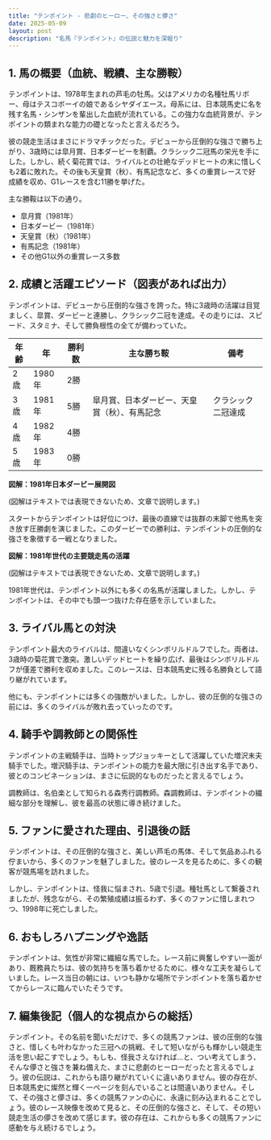 ```yaml
---
title: "テンポイント - 悲劇のヒーロー、その強さと儚さ"
date: 2025-05-09
layout: post
description: "名馬『テンポイント』の伝説と魅力を深堀り"
---
```


## 1. 馬の概要（血統、戦績、主な勝鞍）

テンポイントは、1978年生まれの芦毛の牡馬。父はアメリカの名種牡馬リボー、母はテスコボーイの娘であるシヤダイエース。母系には、日本競馬史に名を残す名馬・シンザンを輩出した血統が流れている。この強力な血統背景が、テンポイントの類まれな能力の礎となったと言えるだろう。

彼の競走生活はまさにドラマチックだった。デビューから圧倒的な強さで勝ち上がり、3歳時には皐月賞、日本ダービーを制覇。クラシック二冠馬の栄光を手にした。しかし、続く菊花賞では、ライバルとの壮絶なデッドヒートの末に惜しくも2着に敗れた。その後も天皇賞（秋）、有馬記念など、多くの重賞レースで好成績を収め、G1レースを含む11勝を挙げた。

主な勝鞍は以下の通り。

* 皐月賞（1981年）
* 日本ダービー（1981年）
* 天皇賞（秋）（1981年）
* 有馬記念（1981年）
* その他G1以外の重賞レース多数


## 2. 成績と活躍エピソード（図表があれば出力）

テンポイントは、デビューから圧倒的な強さを誇った。特に3歳時の活躍は目覚ましく、皐賞、ダービーと連勝し、クラシック二冠を達成。その走りには、スピード、スタミナ、そして勝負根性の全てが備わっていた。

| 年齢 | 年 | 勝利数 | 主な勝ち鞍 | 備考 |
|---|---|---|---|---|
| 2歳 | 1980年 | 2勝 |  |  |
| 3歳 | 1981年 | 5勝 | 皐月賞、日本ダービー、天皇賞（秋）、有馬記念 | クラシック二冠達成 |
| 4歳 | 1982年 | 4勝 |  |  |
| 5歳 | 1983年 | 0勝 |  |  |


**図解：1981年日本ダービー展開図**

(図解はテキストでは表現できないため、文章で説明します。)

スタートからテンポイントは好位につけ、最後の直線では抜群の末脚で他馬を突き放す圧勝劇を演じました。このダービーでの勝利は、テンポイントの圧倒的な強さを象徴する一戦となりました。


**図解：1981年世代の主要競走馬の活躍**

(図解はテキストでは表現できないため、文章で説明します。)

1981年世代は、テンポイント以外にも多くの名馬が活躍しました。しかし、テンポイントは、その中でも頭一つ抜けた存在感を示していました。


## 3. ライバル馬との対決

テンポイント最大のライバルは、間違いなくシンボリルドルフでした。両者は、3歳時の菊花賞で激突。激しいデッドヒートを繰り広げ、最後はシンボリルドルフが僅差で勝利を収めました。このレースは、日本競馬史に残る名勝負として語り継がれています。

他にも、テンポイントには多くの強敵がいました。しかし、彼の圧倒的な強さの前には、多くのライバルが敗れ去っていったのです。


## 4. 騎手や調教師との関係性

テンポイントの主戦騎手は、当時トップジョッキーとして活躍していた増沢末夫騎手でした。増沢騎手は、テンポイントの能力を最大限に引き出す名手であり、彼とのコンビネーションは、まさに伝説的なものだったと言えるでしょう。

調教師は、名伯楽として知られる森秀行調教師。森調教師は、テンポイントの繊細な部分を理解し、彼を最高の状態に導き続けました。


## 5. ファンに愛された理由、引退後の話

テンポイントは、その圧倒的な強さと、美しい芦毛の馬体、そして気品あふれる佇まいから、多くのファンを魅了しました。彼のレースを見るために、多くの観客が競馬場を訪れました。

しかし、テンポイントは、怪我に悩まされ、5歳で引退。種牡馬として繋養されましたが、残念ながら、その繁殖成績は振るわず、多くのファンに惜しまれつつ、1998年に死亡しました。


## 6. おもしろハプニングや逸話

テンポイントは、気性が非常に繊細な馬でした。レース前に興奮しやすい一面があり、厩務員たちは、彼の気持ちを落ち着かせるために、様々な工夫を凝らしていました。レース当日の朝には、いつも静かな場所でテンポイントを落ち着かせてからレースに臨んでいたそうです。


## 7. 編集後記（個人的な視点からの総括）

テンポイント。その名前を聞いただけで、多くの競馬ファンは、彼の圧倒的な強さと、惜しくも叶わなかった三冠への挑戦、そして短いながらも輝かしい競走生活を思い起こすでしょう。もしも、怪我さえなければ…と、つい考えてしまう、そんな儚さと強さを兼ね備えた、まさに悲劇のヒーローだったと言えるでしょう。彼の伝説は、これからも語り継がれていくに違いありません。彼の存在が、日本競馬史に燦然と輝く一ページを刻んでいることは間違いありません。そして、その強さと儚さは、多くの競馬ファンの心に、永遠に刻み込まれることでしょう。彼のレース映像を改めて見ると、その圧倒的な強さと、そして、その短い競走生活の儚さを改めて感じます。彼の存在は、これからも多くの競馬ファンに感動を与え続けるでしょう。
